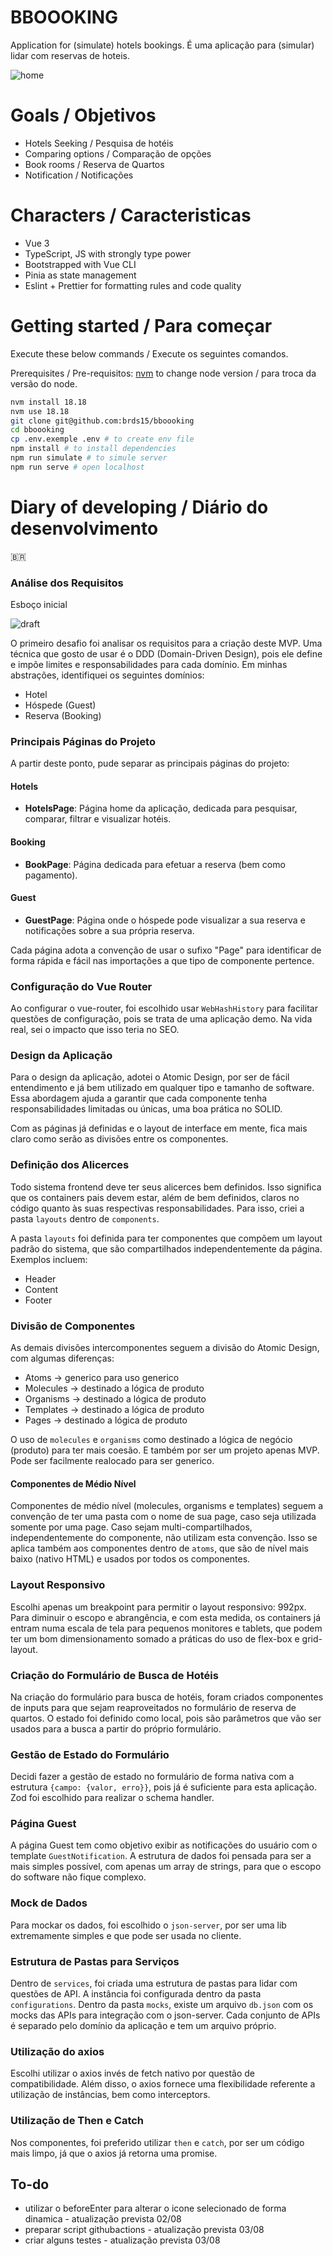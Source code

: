 # BBOOOKING

Application for (simulate) hotels bookings.
É uma aplicação para (simular) lidar com reservas de hoteis.

![home](screenshots/img.png)

# Goals / Objetivos

- Hotels Seeking / Pesquisa de hotéis
- Comparing options / Comparação de opções
- Book rooms / Reserva de Quartos
- Notification / Notificações

# Characters / Caracteristicas

- Vue 3
- TypeScript, JS with strongly type power
- Bootstrapped with Vue CLI
- Pinia as state management
- Eslint + Prettier for formatting rules and code quality

# Getting started / Para começar

Execute these below commands / Execute os seguintes comandos.

Prerequisites / Pre-requisitos:
[nvm](https://github.com/nvm-sh/nvm) to change node version / para troca da versão do node. 

```sh
nvm install 18.18
nvm use 18.18
git clone git@github.com:brds15/bboooking
cd bboooking
cp .env.exemple .env # to create env file
npm install # to install dependencies
npm run simulate # to simule server
npm run serve # open localhost
```

# Diary of developing / Diário do desenvolvimento


🇧🇷
### Análise dos Requisitos
Esboço inicial

![draft](screenshots/draft.png)

O primeiro desafio foi analisar os requisitos para a criação deste MVP. Uma técnica que gosto de usar é o DDD (Domain-Driven Design), pois ele define e impõe limites e responsabilidades para cada domínio. Em minhas abstrações, identifiquei os seguintes domínios:
- Hotel
- Hóspede (Guest)
- Reserva (Booking)

### Principais Páginas do Projeto
A partir deste ponto, pude separar as principais páginas do projeto:

#### Hotels
- **HotelsPage**: Página home da aplicação, dedicada para pesquisar, comparar, filtrar e visualizar hotéis.

#### Booking
- **BookPage**: Página dedicada para efetuar a reserva (bem como pagamento).

#### Guest
- **GuestPage**: Página onde o hóspede pode visualizar a sua reserva e notificações sobre a sua própria reserva.

Cada página adota a convenção de usar o sufixo "Page" para identificar de forma rápida e fácil nas importações a que tipo de componente pertence.

### Configuração do Vue Router
Ao configurar o vue-router, foi escolhido usar `WebHashHistory` para facilitar questões de configuração, pois se trata de uma aplicação demo. Na vida real, sei o impacto que isso teria no SEO.

### Design da Aplicação
Para o design da aplicação, adotei o Atomic Design, por ser de fácil entendimento e já bem utilizado em qualquer tipo e tamanho de software. Essa abordagem ajuda a garantir que cada componente tenha responsabilidades limitadas ou únicas, uma boa prática no SOLID.

Com as páginas já definidas e o layout de interface em mente, fica mais claro como serão as divisões entre os componentes.

### Definição dos Alicerces
Todo sistema frontend deve ter seus alicerces bem definidos. Isso significa que os containers pais devem estar, além de bem definidos, claros no código quanto às suas respectivas responsabilidades. Para isso, criei a pasta `layouts` dentro de `components`.

A pasta `layouts` foi definida para ter componentes que compõem um layout padrão do sistema, que são compartilhados independentemente da página. Exemplos incluem:
- Header
- Content
- Footer

### Divisão de Componentes
As demais divisões intercomponentes seguem a divisão do Atomic Design, com algumas diferenças:
- Atoms -> generico para uso generico
- Molecules -> destinado a lógica de produto
- Organisms -> destinado a lógica de produto
- Templates -> destinado a lógica de produto
- Pages -> destinado a lógica de produto

O uso de `molecules` e `organisms` como destinado a lógica de negócio (produto) para ter mais coesão. E também por ser um projeto apenas MVP. Pode ser facilmente realocado para ser generico.

#### Componentes de Médio Nível
Componentes de médio nível (molecules, organisms e templates) seguem a convenção de ter uma pasta com o nome de sua page, caso seja utilizada somente por uma page. Caso sejam multi-compartilhados, independentemente do componente, não utilizam esta convenção. Isso se aplica também aos componentes dentro de `atoms`, que são de nível mais baixo (nativo HTML) e usados por todos os componentes.

### Layout Responsivo
Escolhi apenas um breakpoint para permitir o layout responsivo: 992px. Para diminuir o escopo e abrangência, e com esta medida, os containers já entram numa escala de tela para pequenos monitores e tablets, que podem ter um bom dimensionamento somado a práticas do uso de flex-box e grid-layout.

### Criação do Formulário de Busca de Hotéis
Na criação do formulário para busca de hotéis, foram criados componentes de inputs para que sejam reaproveitados no formulário de reserva de quartos. O estado foi definido como local, pois são parâmetros que vão ser usados para a busca a partir do próprio formulário.

### Gestão de Estado do Formulário
Decidi fazer a gestão de estado no formulário de forma nativa com a estrutura `{campo: {valor, erro}}`, pois já é suficiente para esta aplicação. Zod foi escolhido para realizar o schema handler.

### Página Guest
A página Guest tem como objetivo exibir as notificações do usuário com o template `GuestNotification`. A estrutura de dados foi pensada para ser a mais simples possível, com apenas um array de strings, para que o escopo do software não fique complexo.

### Mock de Dados
Para mockar os dados, foi escolhido o `json-server`, por ser uma lib extremamente simples e que pode ser usada no cliente.

### Estrutura de Pastas para Serviços
Dentro de `services`, foi criada uma estrutura de pastas para lidar com questões de API. A instância foi configurada dentro da pasta `configurations`. Dentro da pasta `mocks`, existe um arquivo `db.json` com os mocks das APIs para integração com o json-server. Cada conjunto de APIs é separado pelo domínio da aplicação e tem um arquivo próprio.

### Utilização do axios
Escolhi utilizar o axios invés de fetch nativo por questão de compatibilidade. Além disso, o axios fornece uma flexibilidade referente a utilização de instâncias, bem como interceptors.  

### Utilização de Then e Catch
Nos componentes, foi preferido utilizar `then` e `catch`, por ser um código mais limpo, já que o axios já retorna uma promise.


## To-do
- utilizar o beforeEnter para alterar o icone selecionado de forma dinamica - atualização prevista 02/08
- preparar script githubactions - atualização prevista 03/08
- criar alguns testes - atualização prevista 03/08
